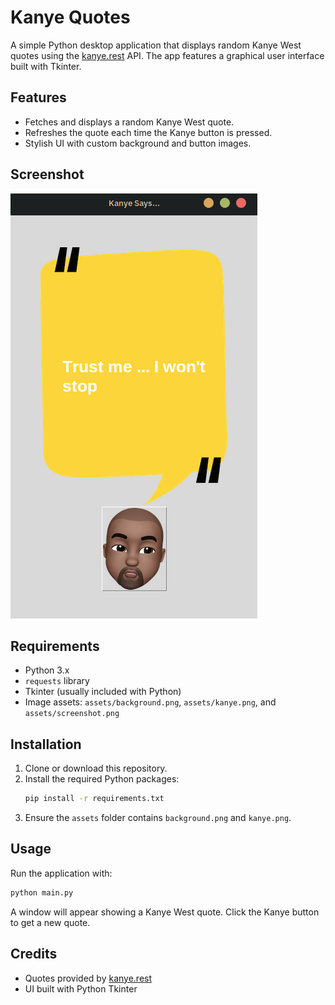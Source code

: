 # Kanye Quotes

A simple Python desktop application that displays random Kanye West quotes using the [kanye.rest](https://api.kanye.rest/) API. The app features a graphical user interface built with Tkinter.

## Features

- Fetches and displays a random Kanye West quote.
- Refreshes the quote each time the Kanye button is pressed.
- Stylish UI with custom background and button images.

## Screenshot

![Kanye Quotes Screenshot](images/screenshot.png)

## Requirements

- Python 3.x
- `requests` library
- Tkinter (usually included with Python)
- Image assets: `assets/background.png`, `assets/kanye.png`, and `assets/screenshot.png`

## Installation

1. Clone or download this repository.
2. Install the required Python packages:
   ```bash
   pip install -r requirements.txt
   ```
3. Ensure the `assets` folder contains `background.png` and `kanye.png`.

## Usage

Run the application with:

```bash
python main.py
```

A window will appear showing a Kanye West quote. Click the Kanye button to get a new quote.

## Credits

- Quotes provided by [kanye.rest](https://api.kanye.rest/)
- UI built with Python Tkinter

